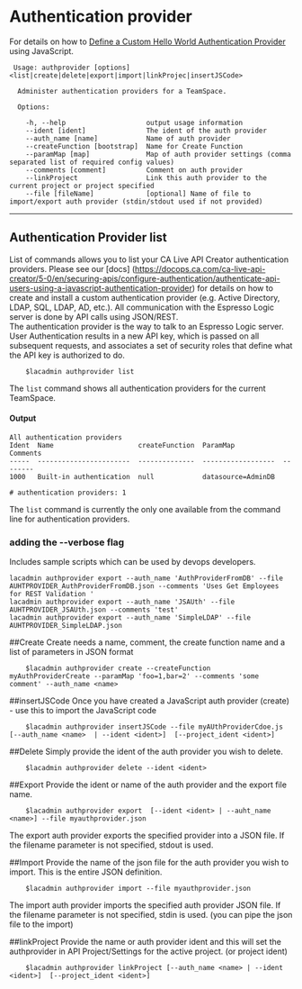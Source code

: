 # Authentication provider
For details on how to [Define a Custom Hello World Authentication Provider](https://docops.ca.com/ca-live-api-creator/5-0/en/securing-apis/configure-authentication/define-a-custom-hello-world-authentication-provider-using-javascript) using JavaScript.

```
 Usage: authprovider [options] <list|create|delete|export|import|linkProjec|insertJSCode>

  Administer authentication providers for a TeamSpace.

  Options:

    -h, --help                    output usage information
    --ident [ident]               The ident of the auth provider
    --auth_name [name]            Name of auth provider
    --createFunction [bootstrap]  Name for Create Function
    --paramMap [map]              Map of auth provider settings (comma separated list of required config values)
    --comments [comment]          Comment on auth provider
    --linkProject                 Link this auth provider to the current project or project specified
    --file [fileName]       	  [optional] Name of file to import/export auth provider (stdin/stdout used if not provided)
```


***
## Authentication Provider list
List of commands allows you to list your CA Live API Creator authentication providers. 
Please see our [docs] (https://docops.ca.com/ca-live-api-creator/5-0/en/securing-apis/configure-authentication/authenticate-api-users-using-a-javascript-authentication-provider) for details on how to create and install a custom authentication provider (e.g. Active Directory, LDAP, SQL, LDAP, AD, etc.). 
All communication with the Espresso Logic server is done by API calls using JSON/REST.  
The authentication provider is the way to talk to an Espresso Logic server.  
User Authentication results in a new API key, which is passed on all subsequent requests, and associates a set of security roles that define what the API key is authorized to do.

```
    $lacadmin authprovider list
```

The `list` command shows all authentication providers for the current TeamSpace.

#### Output
    All authentication providers
    Ident  Name                     createFunction  ParamMap            Comments
    -----  -----------------------  --------------  ------------------  --------
    1000   Built-in authentication  null            datasource=AdminDB          
    
    # authentication providers: 1

The `list` command is currently the only one available from the command line for
authentication providers. 
### adding the --verbose flag  
Includes sample scripts which can be used by devops developers.
```
lacadmin authprovider export --auth_name 'AuthProviderFromDB' --file AUHTPROVIDER_AuthProviderFromDB.json --comments 'Uses Get Employees for REST Validation '
lacadmin authprovider export --auth_name 'JSAUth' --file AUHTPROVIDER_JSAUth.json --comments 'test'
lacadmin authprovider export --auth_name 'SimpleLDAP' --file AUHTPROVIDER_SimpleLDAP.json
```
##Create
Create needs a name, comment, the create function name and a list of parameters in JSON format 
```
    $lacadmin authprovider create --createFunction myAuthProviderCreate --paramMap 'foo=1,bar=2' --comments 'some comment' --auth_name <name>
```

##insertJSCode
Once you have created a JavaScript auth provider (create) - use this to import the JavaScript code
```
    $lacadmin authprovider insertJSCode --file myAUthProviderCdoe.js [--auth_name <name>  | --ident <ident>]  [--project_ident <ident>] 
```

##Delete
Simply provide the ident of the auth provider you wish to delete.
```
    $lacadmin authprovider delete --ident <ident>
```

##Export
Provide the ident or name of the auth provider and the export file name.
```
    $lacadmin authprovider export  [--ident <ident> | --auht_name <name>] --file myauthprovider.json
```
The export auth provider exports the specified provider into a JSON file. If the filename parameter is not specified, stdout is used.

##Import
Provide the name of the json file for the auth provider you wish to import.  This is the entire JSON definition.
```
    $lacadmin authprovider import --file myauthprovider.json
```
The import auth provider imports the specified auth provider JSON file. If the filename parameter is not specified, stdin is used. (you can pipe the json file to the import)

##linkProject
Provide the name or auth provider ident and this will set the authprovider in API Project/Settings for the active project. (or project ident)
```
    $lacadmin authprovider linkProject [--auth_name <name> | --ident <ident>]  [--project_ident <ident>] 
```
